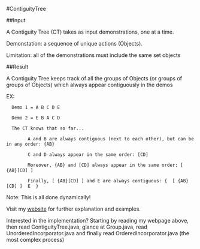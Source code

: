 #ContiguityTree


##Input

A Contiguity Tree (CT) takes as input demonstrations, one at a time.

Demonstation: a sequence of unique actions (Objects).

Limitation: all of the demonstrations must include the same set objects



##Result

A Contiguity Tree keeps track of all the groups of Objects (or groups of groups of Objects) which always appear contiguously in the demos

EX:
      
      Demo 1 = A B C D E
      
      Demo 2 = E B A C D
      
      The CT knows that so far...
      
            A and B are always contiguous (next to each other), but can be in any order: {AB}
      
            C and D always appear in the same order: [CD]
      
            Moreover, {AB} and [CD] always appear in the same order: [ {AB}[CD] ]
      
            Finally, [ {AB}[CD] ] and E are always contiguous: {  [ {AB}[CD] ]  E  }

Note: This is all done dynamically!

Visit my [website](http://www.lrossignacmilon.com/projects/ContiguityTree/main.php) for further explanation and examples.


Interested in the implementation?
Starting by reading my webpage above, then read ContiguityTree.java, glance at Group.java, read UnorderedIncorporator.java and finally read OrderedIncorporator.java (the most complex process)
